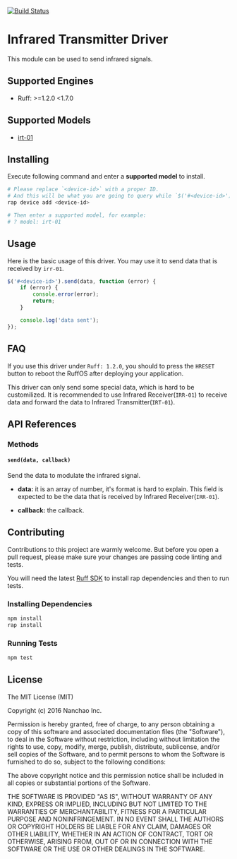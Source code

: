 [![Build Status](https://travis-ci.org/ruff-drivers/ruff-v1-infrared-sender.svg)](https://travis-ci.org/ruff-drivers/ruff-v1-infrared-sender)

# Infrared Transmitter Driver

This module can be used to send infrared signals.

## Supported Engines

* Ruff: >=1.2.0 <1.7.0

## Supported Models

- [irt-01](https://rap.ruff.io/devices/irt-01)

## Installing

Execute following command and enter a **supported model** to install.

```sh
# Please replace `<device-id>` with a proper ID.
# And this will be what you are going to query while `$('#<device-id>')`.
rap device add <device-id>

# Then enter a supported model, for example:
# ? model: irt-01
```

## Usage

Here is the basic usage of this driver. You may use it to send data that is received by `irr-01`.

```js
$('#<device-id>').send(data, function (error) {
    if (error) {
        console.error(error);
        return;
    }

    console.log('data sent');
});
```

## FAQ

If you use this driver under `Ruff: 1.2.0`, you should to press the `HRESET` button to reboot the RuffOS after deploying your application.

This driver can only send some special data, which is hard to be customilized. It is recommended to use Infrared Receiver(`IRR-01`) to receive data and forward the data to Infrared Transmitter(`IRT-01`).

## API References

### Methods

#### `send(data, callback)`

Send the data to modulate the infrared signal.

- **data:** it is an array of number, it's format is hard to explain. This field is expected to be the data that is received by Infrared Receiver(`IRR-01`).

- **callback:** the callback.

## Contributing

Contributions to this project are warmly welcome. But before you open a pull request, please make sure your changes are passing code linting and tests.

You will need the latest [Ruff SDK](https://ruff.io/) to install rap dependencies and then to run tests.

### Installing Dependencies

```sh
npm install
rap install
```

### Running Tests

```sh
npm test
```

## License

The MIT License (MIT)

Copyright (c) 2016 Nanchao Inc.

Permission is hereby granted, free of charge, to any person obtaining a copy of this software and associated documentation files (the "Software"), to deal in the Software without restriction, including without limitation the rights to use, copy, modify, merge, publish, distribute, sublicense, and/or sell copies of the Software, and to permit persons to whom the Software is furnished to do so, subject to the following conditions:

The above copyright notice and this permission notice shall be included in all copies or substantial portions of the Software.

THE SOFTWARE IS PROVIDED "AS IS", WITHOUT WARRANTY OF ANY KIND, EXPRESS OR IMPLIED, INCLUDING BUT NOT LIMITED TO THE WARRANTIES OF MERCHANTABILITY, FITNESS FOR A PARTICULAR PURPOSE AND NONINFRINGEMENT. IN NO EVENT SHALL THE AUTHORS OR COPYRIGHT HOLDERS BE LIABLE FOR ANY CLAIM, DAMAGES OR OTHER LIABILITY, WHETHER IN AN ACTION OF CONTRACT, TORT OR OTHERWISE, ARISING FROM, OUT OF OR IN CONNECTION WITH THE SOFTWARE OR THE USE OR OTHER DEALINGS IN THE SOFTWARE.
